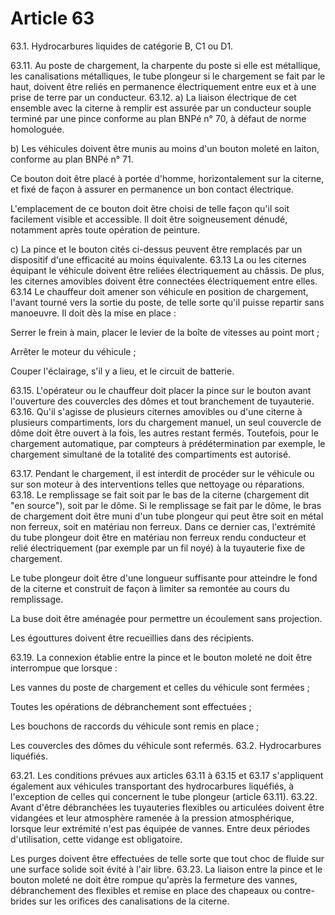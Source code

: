 # Article 63

63.1. Hydrocarbures liquides de catégorie B, C1 ou D1.

63.11. Au poste de chargement, la charpente du poste si elle est métallique, les canalisations métalliques, le tube plongeur si le chargement se fait par le haut, doivent être reliés en permanence électriquement entre eux et à une prise de terre par un conducteur.    63.12. a) La liaison électrique de cet ensemble avec la citerne à remplir est assurée par un conducteur souple terminé par une pince conforme au plan BNPé n° 70, à défaut de norme homologuée.

b) Les véhicules doivent être munis au moins d'un bouton moleté en laiton, conforme au plan BNPé n° 71.

Ce bouton doit être placé à portée d'homme, horizontalement sur la citerne, et fixé de façon à assurer en permanence un bon contact électrique.

L'emplacement de ce bouton doit être choisi de telle façon qu'il soit facilement visible et accessible. Il doit être soigneusement dénudé, notamment après toute opération de peinture.

c) La pince et le bouton cités ci-dessus peuvent être remplacés par un dispositif d'une efficacité au moins équivalente.    63.13 La ou les citernes équipant le véhicule doivent être reliées électriquement au châssis. De plus, les citernes amovibles doivent être connectées électriquement entre elles.    63.14 Le chauffeur doit amener son véhicule en position de chargement, l'avant tourné vers la sortie du poste, de telle sorte qu'il puisse repartir sans manoeuvre. Il doit dès la mise en place :

Serrer le frein à main, placer le levier de la boîte de vitesses au point mort ;

Arrêter le moteur du véhicule ;

Couper l'éclairage, s'il y a lieu, et le circuit de batterie.

63.15. L'opérateur ou le chauffeur doit placer la pince sur le bouton avant l'ouverture des couvercles des dômes et tout branchement de tuyauterie.    63.16. Qu'il s'agisse de plusieurs citernes amovibles ou d'une citerne à plusieurs compartiments, lors du chargement manuel, un seul couvercle de dôme doit être ouvert à la fois, les autres restant fermés. Toutefois, pour le chargement automatique, par compteurs à prédétermination par exemple, le chargement simultané de la totalité des compartiments est autorisé.

63.17. Pendant le chargement, il est interdit de procéder sur le véhicule ou sur son moteur à des interventions telles que nettoyage ou réparations.    63.18. Le remplissage se fait soit par le bas de la citerne (chargement dit "en source"), soit par le dôme. Si le remplissage se fait par le dôme, le bras de chargement doit être muni d'un tube plongeur qui peut être soit en métal non ferreux, soit en matériau non ferreux. Dans ce dernier cas, l'extrémité du tube plongeur doit être en matériau non ferreux rendu conducteur et relié électriquement (par exemple par un fil noyé) à la tuyauterie fixe de chargement.

Le tube plongeur doit être d'une longueur suffisante pour atteindre le fond de la citerne et construit de façon à limiter sa remontée au cours du remplissage.

La buse doit être aménagée pour permettre un écoulement sans projection.

Les égouttures doivent être recueillies dans des récipients.

63.19. La connexion établie entre la pince et le bouton moleté ne doit être interrompue que lorsque :

Les vannes du poste de chargement et celles du véhicule sont fermées ;

Toutes les opérations de débranchement sont effectuées ;

Les bouchons de raccords du véhicule sont remis en place ;

Les couvercles des dômes du véhicule sont refermés.    63.2. Hydrocarbures liquéfiés.

63.21. Les conditions prévues aux articles 63.11 à 63.15 et 63.17 s'appliquent également aux véhicules transportant des hydrocarbures liquéfiés, à l'exception de celles qui concernent le tube plongeur (article 63.11).    63.22. Avant d'être débranchées les tuyauteries flexibles ou articulées doivent être vidangées et leur atmosphère ramenée à la pression atmosphérique, lorsque leur extrémité n'est pas équipée de vannes. Entre deux périodes d'utilisation, cette vidange est obligatoire.

Les purges doivent être effectuées de telle sorte que tout choc de fluide sur une surface solide soit évité à l'air libre.    63.23. La liaison entre la pince et le bouton moleté ne doit être rompue qu'après la fermeture des vannes, débranchement des flexibles et remise en place des chapeaux ou contre-brides sur les orifices des canalisations de la citerne.
